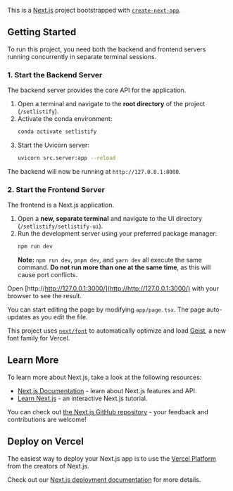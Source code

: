 This is a [Next.js](https://nextjs.org) project bootstrapped with [`create-next-app`](https://nextjs.org/docs/app/api-reference/cli/create-next-app).

## Getting Started

To run this project, you need both the backend and frontend servers running concurrently in separate terminal sessions.

### 1. Start the Backend Server

The backend server provides the core API for the application.

1.  Open a terminal and navigate to the **root directory** of the project (`/setlistify`).
2.  Activate the conda environment:
    ```bash
    conda activate setlistify
    ```
3.  Start the Uvicorn server:
    ```bash
    uvicorn src.server:app --reload
    ```
The backend will now be running at `http://127.0.0.1:8000`.

### 2. Start the Frontend Server

The frontend is a Next.js application.

1.  Open a **new, separate terminal** and navigate to the UI directory (`/setlistify/setlistify-ui`).
2.  Run the development server using your preferred package manager:
    ```bash
    npm run dev
    ```
    **Note:** `npm run dev`, `pnpm dev`, and `yarn dev` all execute the same command. **Do not run more than one at the same time**, as this will cause port conflicts.

Open [http://http://127.0.0.1:3000/](http://http://127.0.0.1:3000/) with your browser to see the result.

You can start editing the page by modifying `app/page.tsx`. The page auto-updates as you edit the file.

This project uses [`next/font`](https://nextjs.org/docs/app/building-your-application/optimizing/fonts) to automatically optimize and load [Geist](https://vercel.com/font), a new font family for Vercel.

## Learn More

To learn more about Next.js, take a look at the following resources:

- [Next.js Documentation](https://nextjs.org/docs) - learn about Next.js features and API.
- [Learn Next.js](https://nextjs.org/learn) - an interactive Next.js tutorial.

You can check out [the Next.js GitHub repository](https://github.com/vercel/next.js) - your feedback and contributions are welcome!

## Deploy on Vercel

The easiest way to deploy your Next.js app is to use the [Vercel Platform](https://vercel.com/new?utm_medium=default-template&filter=next.js&utm_source=create-next-app&utm_campaign=create-next-app-readme) from the creators of Next.js.

Check out our [Next.js deployment documentation](https://nextjs.org/docs/app/building-your-application/deploying) for more details.

